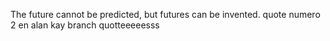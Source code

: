 The future cannot be predicted, but futures can be invented.
quote numero 2 en alan kay branch
quotteeeeesss